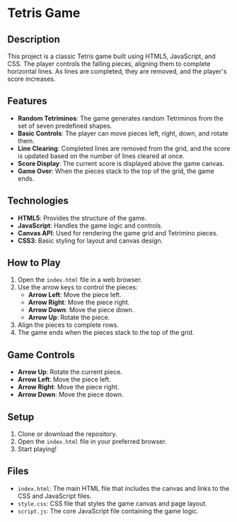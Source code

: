 # Tetris Game

## Description

This project is a classic Tetris game built using HTML5, JavaScript, and CSS. The player controls the falling pieces, aligning them to complete horizontal lines. As lines are completed, they are removed, and the player's score increases.

## Features

- **Random Tetriminos**: The game generates random Tetriminos from the set of seven predefined shapes.
- **Basic Controls**: The player can move pieces left, right, down, and rotate them.
- **Line Clearing**: Completed lines are removed from the grid, and the score is updated based on the number of lines cleared at once.
- **Score Display**: The current score is displayed above the game canvas.
- **Game Over**: When the pieces stack to the top of the grid, the game ends.

## Technologies

- **HTML5**: Provides the structure of the game.
- **JavaScript**: Handles the game logic and controls.
- **Canvas API**: Used for rendering the game grid and Tetrimino pieces.
- **CSS3**: Basic styling for layout and canvas design.

## How to Play

1. Open the `index.html` file in a web browser.
2. Use the arrow keys to control the pieces:
   - **Arrow Left**: Move the piece left.
   - **Arrow Right**: Move the piece right.
   - **Arrow Down**: Move the piece down.
   - **Arrow Up**: Rotate the piece.
3. Align the pieces to complete rows.
4. The game ends when the pieces stack to the top of the grid.

## Game Controls

- **Arrow Up**: Rotate the current piece.
- **Arrow Left**: Move the piece left.
- **Arrow Right**: Move the piece right.
- **Arrow Down**: Move the piece down.

## Setup

1. Clone or download the repository.
2. Open the `index.html` file in your preferred browser.
3. Start playing!

## Files

- `index.html`: The main HTML file that includes the canvas and links to the CSS and JavaScript files.
- `style.css`: CSS file that styles the game canvas and page layout.
- `script.js`: The core JavaScript file containing the game logic.
